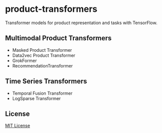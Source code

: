 # product-transformers
Transformer models for product representation and tasks with TensorFlow.

## Multimodal Product Transformers
* Masked Product Transformer
* Data2vec Product Transformer
* GrokFormer
* RecommendationTransformer

## Time Series Transformers
* Temporal Fusion Transformer
* LogSparse Transformer


## License
[MIT License](LICENSE)
